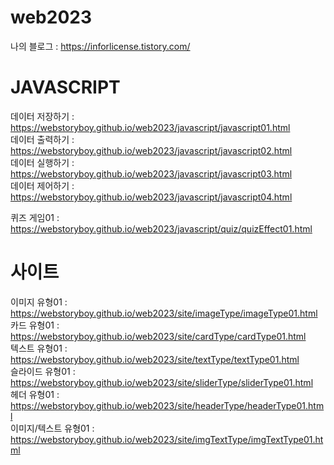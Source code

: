 # web2023

나의 블로그 : https://inforlicense.tistory.com/


# JAVASCRIPT
데이터 저장하기 : https://webstoryboy.github.io/web2023/javascript/javascript01.html   
데이터 출력하기 : https://webstoryboy.github.io/web2023/javascript/javascript02.html   
데이터 실행하기 : https://webstoryboy.github.io/web2023/javascript/javascript03.html   
데이터 제어하기 : https://webstoryboy.github.io/web2023/javascript/javascript04.html   

퀴즈 게임01 : https://webstoryboy.github.io/web2023/javascript/quiz/quizEffect01.html   


# 사이트 
이미지 유형01 : https://webstoryboy.github.io/web2023/site/imageType/imageType01.html           
카드 유형01 : https://webstoryboy.github.io/web2023/site/cardType/cardType01.html       
텍스트 유형01 : https://webstoryboy.github.io/web2023/site/textType/textType01.html        
슬라이드 유형01 : https://webstoryboy.github.io/web2023/site/sliderType/sliderType01.html   
헤더 유형01 : https://webstoryboy.github.io/web2023/site/headerType/headerType01.html   
이미지/텍스트 유형01 : https://webstoryboy.github.io/web2023/site/imgTextType/imgTextType01.html  




